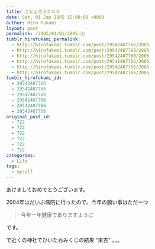 ```yaml
---
title: ことよろ２００５
date: Sat, 01 Jan 2005 15:00:00 +0000
author: Hiro Fukami
layout: post
permalink: /2005/01/01/2005-3/
tumblr_hirofukami_permalink:
  - http://hirofukami.tumblr.com/post/29542407766/2005
  - http://hirofukami.tumblr.com/post/29542407766/2005
  - http://hirofukami.tumblr.com/post/29542407766/2005
  - http://hirofukami.tumblr.com/post/29542407766/2005
  - http://hirofukami.tumblr.com/post/29542407766/2005
  - http://hirofukami.tumblr.com/post/29542407766/2005
tumblr_hirofukami_id:
  - 29542407766
  - 29542407766
  - 29542407766
  - 29542407766
  - 29542407766
  - 29542407766
original_post_id:
  - 722
  - 722
  - 722
  - 722
  - 722
  - 722
categories:
  - Life
tags:
  - myself
---
```

<div class="section">
  <p>
    あけましておめでとうございます。
  </p>
  
  <p>
    2004年はだいぶ病院に行ったので、今年の願い事はただ一つ
  </p>
  
  <blockquote>
    <p>
      今年一年健康でありますように
    </p>
  </blockquote>
  
  <p>
    です。
  </p>
  
  <p>
    で近くの神社でひいたおみくじの結果 &#8220;末吉&#8221; 。。。
  </p>
</div>